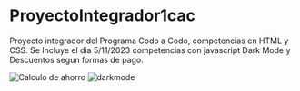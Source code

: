 # ProyectoIntegrador1cac
Proyecto integrador del Programa Codo a Codo, competencias en HTML y CSS.
Se Incluye el dia 5/11/2023 competencias con javascript Dark Mode y Descuentos segun formas de pago.

![Calculo de ahorro](https://github.com/uruguey/ProyectoIntegrador1cac/assets/80857760/c41680f8-3989-408c-abaa-bd447b57e397)
![darkmode](https://github.com/uruguey/ProyectoIntegrador1cac/assets/80857760/3254ff4d-48a4-4733-92e5-536af3122a84)
